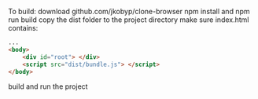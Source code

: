 To build:
download github.com/jkobyp/clone-browser
npm install and npm run build
copy the dist folder to the project directory
make sure index.html contains:
```html
...
<body>
    <div id="root"> </div>
    <script src="dist/bundle.js"> </script>
</body>
```

build and run the project
